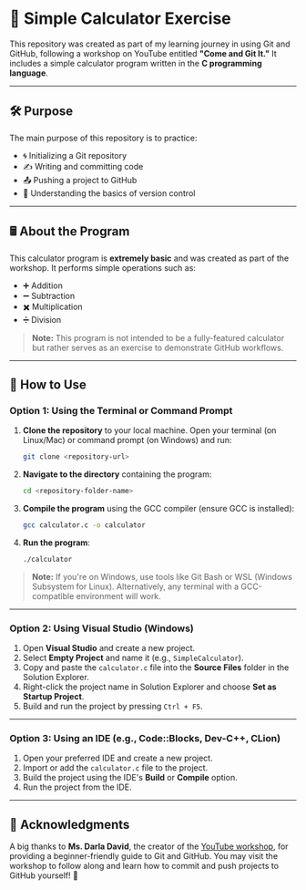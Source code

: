 # 🎯 Simple Calculator Exercise

This repository was created as part of my learning journey in using Git and GitHub, following a workshop on YouTube entitled **"Come and Git It."** It includes a simple calculator program written in the **C programming language**. 

---

## 🛠️ Purpose

The main purpose of this repository is to practice:
- 🌀 Initializing a Git repository  
- ✍️ Writing and committing code  
- 📤 Pushing a project to GitHub  
- 🧩 Understanding the basics of version control  

---

## 🖩 About the Program

This calculator program is **extremely basic** and was created as part of the workshop. It performs simple operations such as:
- ➕ Addition  
- ➖ Subtraction  
- ✖️ Multiplication  
- ➗ Division  

> **Note:** This program is not intended to be a fully-featured calculator but rather serves as an exercise to demonstrate GitHub workflows.

---

## 🚀 How to Use

### Option 1: Using the Terminal or Command Prompt  
1. **Clone the repository** to your local machine. Open your terminal (on Linux/Mac) or command prompt (on Windows) and run:  
   ```bash
   git clone <repository-url>
   ```
2. **Navigate to the directory** containing the program:  
   ```bash
   cd <repository-folder-name>
   ```
3. **Compile the program** using the GCC compiler (ensure GCC is installed):  
   ```bash
   gcc calculator.c -o calculator
   ```
4. **Run the program**:  
   ```bash
   ./calculator
   ```

> **Note:** If you're on Windows, use tools like Git Bash or WSL (Windows Subsystem for Linux). Alternatively, any terminal with a GCC-compatible environment will work.  

---

### Option 2: Using Visual Studio (Windows)  
1. Open **Visual Studio** and create a new project.  
2. Select **Empty Project** and name it (e.g., `SimpleCalculator`).  
3. Copy and paste the `calculator.c` file into the **Source Files** folder in the Solution Explorer.  
4. Right-click the project name in Solution Explorer and choose **Set as Startup Project**.  
5. Build and run the project by pressing `Ctrl + F5`.  

---

### Option 3: Using an IDE (e.g., Code::Blocks, Dev-C++, CLion)  
1. Open your preferred IDE and create a new project.  
2. Import or add the `calculator.c` file to the project.  
3. Build the project using the IDE's **Build** or **Compile** option.  
4. Run the project from the IDE.

---

## 🙌 Acknowledgments  

A big thanks to **Ms. Darla David**, the creator of the [YouTube workshop](https://youtu.be/letSHU7ZnLA?si=TLoiae27VsxsrlcA), for providing a beginner-friendly guide to Git and GitHub. You may visit the workshop to follow along and learn how to commit and push projects to GitHub yourself! 🌟  
